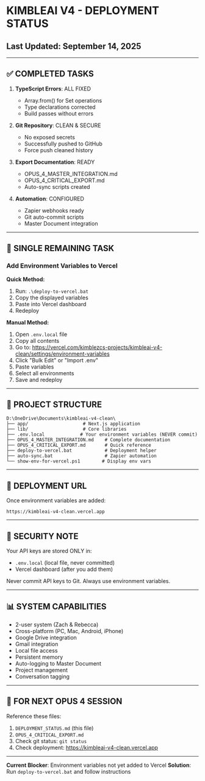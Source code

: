 # KIMBLEAI V4 - DEPLOYMENT STATUS
## Last Updated: September 14, 2025

---

## ✅ COMPLETED TASKS

1. **TypeScript Errors**: ALL FIXED
   - Array.from() for Set operations
   - Type declarations corrected
   - Build passes without errors

2. **Git Repository**: CLEAN & SECURE
   - No exposed secrets
   - Successfully pushed to GitHub
   - Force push cleaned history

3. **Export Documentation**: READY
   - OPUS_4_MASTER_INTEGRATION.md
   - OPUS_4_CRITICAL_EXPORT.md
   - Auto-sync scripts created

4. **Automation**: CONFIGURED
   - Zapier webhooks ready
   - Git auto-commit scripts
   - Master Document integration

---

## 🔴 SINGLE REMAINING TASK

### Add Environment Variables to Vercel

**Quick Method:**
1. Run: `.\deploy-to-vercel.bat`
2. Copy the displayed variables
3. Paste into Vercel dashboard
4. Redeploy

**Manual Method:**
1. Open `.env.local` file
2. Copy all contents
3. Go to: https://vercel.com/kimblezcs-projects/kimbleai-v4-clean/settings/environment-variables
4. Click "Bulk Edit" or "Import .env"
5. Paste variables
6. Select all environments
7. Save and redeploy

---

## 📁 PROJECT STRUCTURE

```
D:\OneDrive\Documents\kimbleai-v4-clean\
├── app/                    # Next.js application
├── lib/                    # Core libraries
├── .env.local             # Your environment variables (NEVER commit)
├── OPUS_4_MASTER_INTEGRATION.md    # Complete documentation
├── OPUS_4_CRITICAL_EXPORT.md       # Quick reference
├── deploy-to-vercel.bat            # Deployment helper
├── auto-sync.bat                   # Zapier automation
└── show-env-for-vercel.ps1        # Display env vars
```

---

## 🚀 DEPLOYMENT URL

Once environment variables are added:
```
https://kimbleai-v4-clean.vercel.app
```

---

## 🔐 SECURITY NOTE

Your API keys are stored ONLY in:
- `.env.local` (local file, never committed)
- Vercel dashboard (after you add them)

Never commit API keys to Git. Always use environment variables.

---

## 📊 SYSTEM CAPABILITIES

- 2-user system (Zach & Rebecca)
- Cross-platform (PC, Mac, Android, iPhone)
- Google Drive integration
- Gmail integration
- Local file access
- Persistent memory
- Auto-logging to Master Document
- Project management
- Conversation tagging

---

## 🔄 FOR NEXT OPUS 4 SESSION

Reference these files:
1. `DEPLOYMENT_STATUS.md` (this file)
2. `OPUS_4_CRITICAL_EXPORT.md`
3. Check git status: `git status`
4. Check deployment: https://kimbleai-v4-clean.vercel.app

---

**Current Blocker**: Environment variables not yet added to Vercel
**Solution**: Run `deploy-to-vercel.bat` and follow instructions
